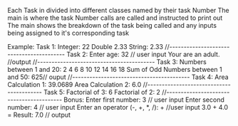 Each Task in divided into different classes named by their task Number
The main is where the task Number calls are called and instructed to print out
The main shows the breakdown of the task being called and any inputs being assigned to it's
corresponding task

Example:
Task 1:
Integer: 22
Double 2.33
String: 2.33
//-----------------------------------------
Task 2:
Enter age: 32 // user input
Your are an adult. //output
//-----------------------------------------
Task 3:
Numbers between 1 and 20:
2 4 6 8 10 12 14 16 18
Sum of Odd Numbers between 1 and 50:
625// ouput
//-----------------------------------------
Task 4:
Area Calculation 1: 39.0689
Area Calculation 2: 6.0
//-----------------------------------------
Task 5:
Factorial of 3: 6
Factorial of 2: 2
//-----------------------------------------
Bonus:
Enter first number: 3 // user input
Enter second number: 4 // user input
Enter an operator (-, +, *, /): + //user input
3.0  + 4.0 =
Result: 7.0 // output